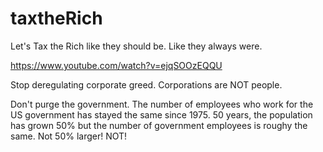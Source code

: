 # taxtheRich
Let's Tax the Rich like they should be. Like they always were. 

https://www.youtube.com/watch?v=ejqSOOzEQQU

Stop deregulating corporate greed.
Corporations are NOT people.

Don't purge the government. The number of employees who work for the US government has stayed the same since 1975. 50 years, the population has grown 50% but the number of government employees is roughy the same. Not 50% larger! NOT!


